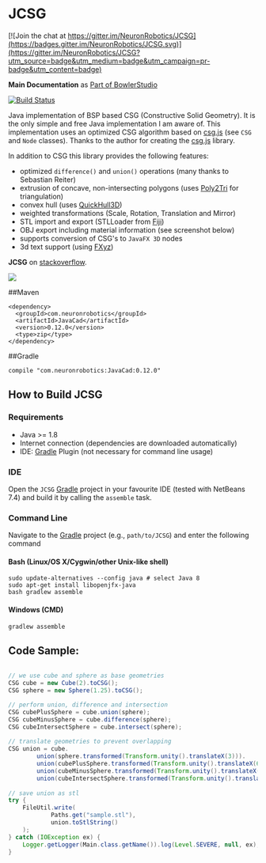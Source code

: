 JCSG
=======

[![Join the chat at https://gitter.im/NeuronRobotics/JCSG](https://badges.gitter.im/NeuronRobotics/JCSG.svg)](https://gitter.im/NeuronRobotics/JCSG?utm_source=badge&utm_medium=badge&utm_campaign=pr-badge&utm_content=badge)

**Main Documentation** as [Part of BowlerStudio](http://commonwealthrobotics.com/JavaCAD/Overview/)

[![Build Status](https://travis-ci.org/NeuronRobotics/JCSG.png?branch=master)](https://travis-ci.org/NeuronRobotics/JCSG)

Java implementation of BSP based CSG (Constructive Solid Geometry). It is the only simple and free Java implementation I am aware of. This implementation uses an optimized CSG algorithm based on [csg.js](https://github.com/evanw/csg.js) (see `CSG` and `Node` classes). Thanks to the author for creating the [csg.js](https://github.com/evanw/csg.js) library.

In addition to CSG this library provides the following features:

- optimized `difference()` and `union()` operations (many thanks to Sebastian Reiter)
- extrusion of concave, non-intersecting polygons (uses [Poly2Tri](https://code.google.com/p/poly2tri/) for triangulation)
- convex hull (uses [QuickHull3D](https://www.cs.ubc.ca/~lloyd/java/quickhull3d.html))
- weighted transformations (Scale, Rotation, Translation and Mirror)
- STL import and export (STLLoader from [Fiji](https://github.com/fiji/fiji/blob/master/src-plugins/3D_Viewer/src/main/java/customnode/STLLoader.java))
- OBJ export including material information (see screenshot below)
- supports conversion of CSG's to `JavaFX 3D` nodes
- 3d text support (using [FXyz](https://github.com/FXyz/FXyz))

**JCSG** on [stackoverflow](http://stackoverflow.com/search?q=jcsg).

![](/resources/screenshot2.png)



##Maven
```
<dependency>
  <groupId>com.neuronrobotics</groupId>
  <artifactId>JavaCad</artifactId>
  <version>0.12.0</version>
  <type>zip</type>
</dependency>
```

##Gradle
```
compile "com.neuronrobotics:JavaCad:0.12.0"

```

## How to Build JCSG

### Requirements

- Java >= 1.8
- Internet connection (dependencies are downloaded automatically)
- IDE: [Gradle](http://www.gradle.org/) Plugin (not necessary for command line usage)

### IDE

Open the `JCSG` [Gradle](http://www.gradle.org/) project in your favourite IDE (tested with NetBeans 7.4) and build it
by calling the `assemble` task.

### Command Line

Navigate to the [Gradle](http://www.gradle.org/) project (e.g., `path/to/JCSG`) and enter the following command

#### Bash (Linux/OS X/Cygwin/other Unix-like shell)
    
    sudo update-alternatives --config java # select Java 8
    sudo apt-get install libopenjfx-java
    bash gradlew assemble
    
#### Windows (CMD)

    gradlew assemble

## Code Sample:


```java

// we use cube and sphere as base geometries
CSG cube = new Cube(2).toCSG();
CSG sphere = new Sphere(1.25).toCSG();

// perform union, difference and intersection
CSG cubePlusSphere = cube.union(sphere);
CSG cubeMinusSphere = cube.difference(sphere);
CSG cubeIntersectSphere = cube.intersect(sphere);
        
// translate geometries to prevent overlapping 
CSG union = cube.
        union(sphere.transformed(Transform.unity().translateX(3))).
        union(cubePlusSphere.transformed(Transform.unity().translateX(6))).
        union(cubeMinusSphere.transformed(Transform.unity().translateX(9))).
        union(cubeIntersectSphere.transformed(Transform.unity().translateX(12)));
        
// save union as stl
try {
    FileUtil.write(
            Paths.get("sample.stl"),
            union.toStlString()
    );
} catch (IOException ex) {
    Logger.getLogger(Main.class.getName()).log(Level.SEVERE, null, ex);
}
```
